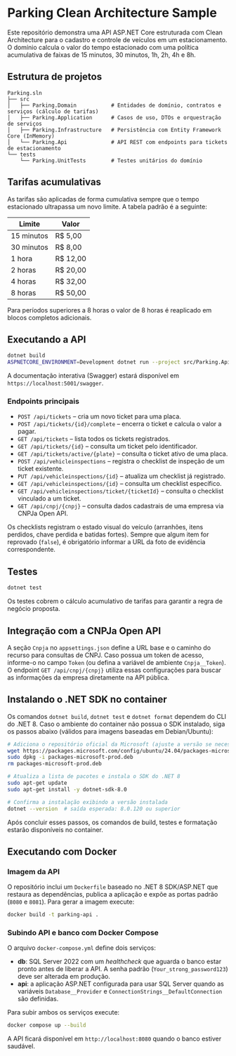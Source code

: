 # Parking Clean Architecture Sample

Este repositório demonstra uma API ASP.NET Core estruturada com Clean Architecture para o cadastro e controle de veículos em um estacionamento. O domínio calcula o valor do tempo estacionado com uma política acumulativa de faixas de 15 minutos, 30 minutos, 1h, 2h, 4h e 8h.

## Estrutura de projetos

```
Parking.sln
├── src
│   ├── Parking.Domain           # Entidades de domínio, contratos e serviços (cálculo de tarifas)
│   ├── Parking.Application      # Casos de uso, DTOs e orquestração de serviços
│   ├── Parking.Infrastructure   # Persistência com Entity Framework Core (InMemory)
│   └── Parking.Api              # API REST com endpoints para tickets de estacionamento
└── tests
    └── Parking.UnitTests        # Testes unitários do domínio
```

## Tarifas acumulativas

As tarifas são aplicadas de forma cumulativa sempre que o tempo estacionado ultrapassa um novo limite. A tabela padrão é a seguinte:

| Limite | Valor |
| ------ | ----- |
| 15 minutos | R$ 5,00 |
| 30 minutos | R$ 8,00 |
| 1 hora | R$ 12,00 |
| 2 horas | R$ 20,00 |
| 4 horas | R$ 32,00 |
| 8 horas | R$ 50,00 |

Para períodos superiores a 8 horas o valor de 8 horas é reaplicado em blocos completos adicionais.

## Executando a API

```bash
dotnet build
ASPNETCORE_ENVIRONMENT=Development dotnet run --project src/Parking.Api
```

A documentação interativa (Swagger) estará disponível em `https://localhost:5001/swagger`.

### Endpoints principais

- `POST /api/tickets` – cria um novo ticket para uma placa.
- `POST /api/tickets/{id}/complete` – encerra o ticket e calcula o valor a pagar.
- `GET /api/tickets` – lista todos os tickets registrados.
- `GET /api/tickets/{id}` – consulta um ticket pelo identificador.
- `GET /api/tickets/active/{plate}` – consulta o ticket ativo de uma placa.
- `POST /api/vehicleinspections` – registra o checklist de inspeção de um ticket existente.
- `PUT /api/vehicleinspections/{id}` – atualiza um checklist já registrado.
- `GET /api/vehicleinspections/{id}` – consulta um checklist específico.
- `GET /api/vehicleinspections/ticket/{ticketId}` – consulta o checklist vinculado a um ticket.
- `GET /api/cnpj/{cnpj}` – consulta dados cadastrais de uma empresa via CNPJa Open API.

Os checklists registram o estado visual do veículo (arranhões, itens perdidos, chave perdida e batidas fortes). Sempre que algum item for reprovado (`false`), é obrigatório informar a URL da foto de evidência correspondente.

## Testes

```bash
dotnet test
```

Os testes cobrem o cálculo acumulativo de tarifas para garantir a regra de negócio proposta.

## Integração com a CNPJa Open API

A seção `Cnpja` no `appsettings.json` define a URL base e o caminho do recurso para consultas de CNPJ.
Caso possua um token de acesso, informe-o no campo `Token` (ou defina a variável de ambiente
`Cnpja__Token`). O endpoint `GET /api/cnpj/{cnpj}` utiliza essas configurações para buscar as
informações da empresa diretamente na API pública.

## Instalando o .NET SDK no container

Os comandos `dotnet build`, `dotnet test` e `dotnet format` dependem do CLI do .NET 8. Caso o
ambiente do container não possua o SDK instalado, siga os passos abaixo (válidos para imagens
baseadas em Debian/Ubuntu):

```bash
# Adiciona o repositório oficial da Microsoft (ajuste a versão se necessário)
wget https://packages.microsoft.com/config/ubuntu/24.04/packages-microsoft-prod.deb -O packages-microsoft-prod.deb
sudo dpkg -i packages-microsoft-prod.deb
rm packages-microsoft-prod.deb

# Atualiza a lista de pacotes e instala o SDK do .NET 8
sudo apt-get update
sudo apt-get install -y dotnet-sdk-8.0

# Confirma a instalação exibindo a versão instalada
dotnet --version  # saída esperada: 8.0.120 ou superior
```

Após concluir esses passos, os comandos de build, testes e formatação estarão disponíveis no
container.

## Executando com Docker

### Imagem da API

O repositório inclui um `Dockerfile` baseado no .NET 8 SDK/ASP.NET que restaura as dependências, publica a aplicação e expõe as portas padrão (`8080` e `8081`). Para gerar a imagem execute:

```bash
docker build -t parking-api .
```

### Subindo API e banco com Docker Compose

O arquivo `docker-compose.yml` define dois serviços:

- **db**: SQL Server 2022 com um _healthcheck_ que aguarda o banco estar pronto antes de liberar a API. A senha padrão (`Your_strong_password123`) deve ser alterada em produção.
- **api**: a aplicação ASP.NET configurada para usar SQL Server quando as variáveis `Database__Provider` e `ConnectionStrings__DefaultConnection` são definidas.

Para subir ambos os serviços execute:

```bash
docker compose up --build
```

A API ficará disponível em `http://localhost:8080` quando o banco estiver saudável.
